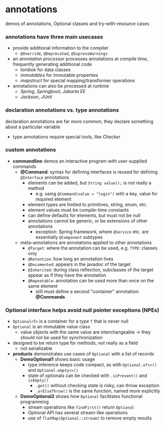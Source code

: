 # annotations
demos of annotations, Optional classes and try-with-resource cases

### annotations have three main usecases
* provide additional information to the compiler
  * `@Override`, `@Deprecated`, `@SupressWarnings`
* an *annotation processor* processes annotations at compile time, frequently generating additional code
  * *lombok* for data classes
  * *immutables* for immutable properties
  * *mapstruct* for special mapping/transformer operations
* annotations can also be processed at runtime
  * *Spring, Springboot, Jakarta EE*
  * *Jackson*, *JUnit*
  
### declaration annotations vs. type annotations
declaration annotations are far more common; they declare something about a particular variable
* type annotations require special tools, like *Checker*

### custom annotations
* **commandline** demos an interactive program with user-supplied commands
  * **@Command**: syntax for defining interfaces is reused for defining `@Interface` annotations
    * elements can be added, but `String value();` is not really a method
      * e.g. using `@Command(value = "login")` with a key, value for required element
    * element types are limited to primitives, string, enum, etc.
    * element values must be compile-time constants
    * can define defaults for elements, but must not be null
    * annotations cannot be generic, or be extensions of other annotations
      * exception: Spring framework, where `@Service` etc. are essentially `@Component` subtypes
  * meta-annotations are annotations applied to other annotations
    * `@Target`: where the annotation can be used, e.g. `TYPE`: classes only
    * `@Retention`: how long an annotation lives
    * `@Documented`: appears in the javadoc of the target
    * `@Inherited`: during class reflection, subclasses of the target appear as if they have the annotation
    * `@Repeatable`: annotation can be used more than once on the same element
      * still must define a second "container" annotation: **@Commands**

### Optional interface helps avoid null pointer exceptions (NPEs)
  * `Optional<T>` is a container for a type `T` that is never null
  * `Optional` is an immutable value class
    * value objects with the same value are interchangeable -> they should not be used for synchronization
  * designed to be return type for methods, not really as a field
    * not serializable
  * **products** demonstrates use cases of `Optional` with a list of records
    * **DemoOptional1** shows basic usage
      * type inference keeps code compact, as with `Optional.of<>()` and `Optional.empty<>()`
      * state of optionals can be checked with `.isPresent()` and `isEmpty()`
        * `.get()` without checking state is risky, can throw exception
        * `.orElseThrow()` is the same function, named more explicitly
    * **DemoOptional2** shows how `Optional` facilitates functional programming
      * stream operations like `findFirst()` return `Optional`
      * Optional API has several stream-like operations
      * use of `flatMap(Optional::stream)` to remove empty results
